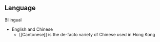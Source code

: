 
## Language

Bilingual
 - English and Chinese
	 - [[Cantonese]] is the de-facto variety of Chinese used in Hong Kong

